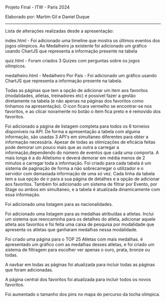 Projeto Final - ITW - Paris 2024

Elaborado por: Martim Gil e Daniel Duque

-------------------------------------------------

Lista de alterações realizadas desde a apresentação:

index.html - Foi adicionado uma timeline que mostra os últimos eventos dos jogos olímpicos. Ao Medalheiro ja existente foi adicionado um gráfico usando ChartJS que representa a informação presente na tabela

quiz.html - Foram criados 3 Quizes com perguntas sobre os jogos olímpicos.

medalheiro.html - Medalheiro Por Pais - Foi adicionado um gráfico usando ChartJS que representa a informação presente na tabela.

Todas as páginas que tem a opção de adicionar um item aos favoritos (modalidades, atletas, treinadores etc) é possível fazer a gestão diretamente na tabela (e não apenas na páginas dos favoritos como tinhamos na apresentação). O icon ficara vermelho se encontrar-se nos favoritos, e ao clicar novamente no botão o item fica preto e é removido dos favoritos.

Foi adicionado a página de listagem completa para todos os 6 torneios disponíveis na API. De forma a apresentação a tabela com alguma informação, são usadas 3 API's em simultaneo diferentes para obter a informação necessária. Apesar de todas as otimizações de eficácia feitas pode demorar um pouco mais que as outra a carregar a informação,dependendo do número de eventos que cada uma comporta. A mais longa é a do Atletismo e deverá demorar em média menos de 2 minutos a carregar toda a informação. Foi criado para cada tabela é um sistema de paginação de forma a não sobrecarregar o utilizador e o servidor com demasiada informação de uma só vez. Cada linha da tabela tem a sua opção de ir para a sua página de detalhes e a opção de adicionar aos favoritos. Também foi adicionado um sistema de filtrar por Evento, por Stage ou ambos em simultaneo, e a tabela é atualizada dinamicamente com essa informação.

Foi adicionado uma listagem para as nacionalidades.

Foi adicionado uma listagem para as medalhas atribuídas a atletas. Inclui um sistema que reencaminha para os detalhes do atleta, adicionar aquele atleta aos favoritos e foi feita uma caixa de pesquisa por modalidade que apresenta os atletas que ganharam medalhas nessa modalidade.

Foi criado uma página para o TOP 25 Atletas com mais medalhas. é apresentado um gráfico com as medalhas desses atletas, e foi criado um sistema de filtragem para escolher ver apenas o ouro, prata, bronze ou todas.

A navbar em todas as páginas foi atualizada para incluir todas as páginas que foram adicionadas.

A página central dos favoritos foi atualizada para incluir todos os novos favoritos.

Foi aumentado o tamanho dos pins no mapa do percurso da tocha olímpica.
